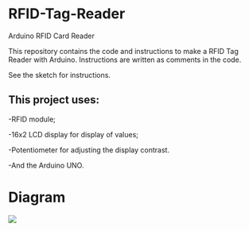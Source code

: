 # RFID-Tag-Reader
Arduino RFID Card Reader 

This repository contains the code and instructions to make a RFID Tag Reader with Arduino. 
Instructions are written as comments in the code.

See the sketch for instructions.

## This project uses:
-RFID module;

-16x2 LCD display for display of values;

-Potentiometer for adjusting the display contrast.

-And the Arduino UNO.

# Diagram

<img src="https://i.imgur.com/icqgab0.png"/>
